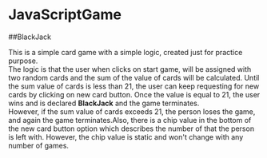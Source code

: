 # JavaScriptGame

##BlackJack

This is a simple card game with a simple logic, created just for practice purpose.<br>
The logic is that the user when clicks on start game, will be assigned with two random cards and the sum of the value of cards will be calculated. Until the sum value of cards is less than 21, the user can keep requesting for new cards by clicking on new card button. Once the value is equal to 21, the user wins and is declared **BlackJack** and the game terminates.<br>
However, if the sum value of cards exceeds 21, the person loses the game, and again the game terminates.Also, there is a chip value in the bottom of the new card button option which describes the number of that the person is left with. However, the chip value is static and won't change with any number of games.
